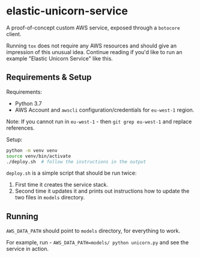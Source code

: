 # elastic-unicorn-service

A proof-of-concept custom AWS service, exposed through a `botocore` client.

Running `tox` does not require any AWS resources and should give an impression
of this unusual idea. Continue reading if you'd like to run an example "Elastic
Unicorn Service" like this.

## Requirements & Setup

Requirements:

* Python 3.7
* AWS Account and `awscli` configuration/credentials for `eu-west-1` region.

Note: If you cannot run in `eu-west-1` - then `git grep eu-west-1` and replace references.

Setup:

```bash
python -m venv venv
source venv/bin/activate
./deploy.sh  # follow the instructions in the output
```

`deploy.sh` is a simple script that should be run twice:

1. First time it creates the service stack.
2. Second time it updates it and prints out instructions how to update the two
   files in `models` directory.

## Running

`AWS_DATA_PATH` should point to `models` directory, for everything to work.

For example, run - `AWS_DATA_PATH=models/ python unicorn.py` and see the service
in action.
